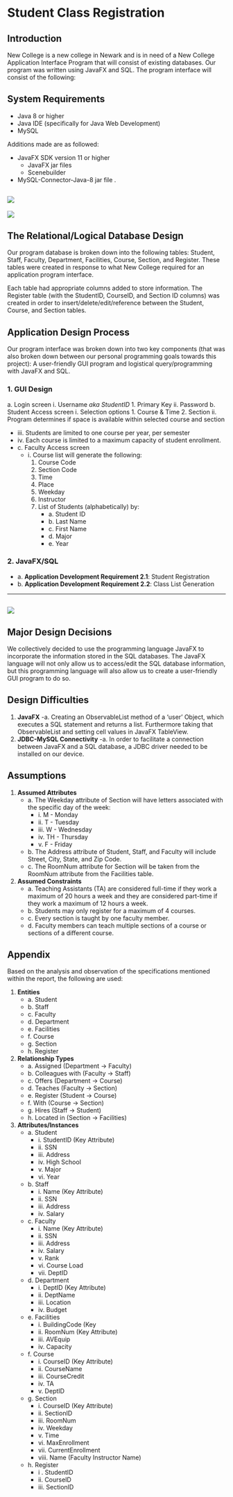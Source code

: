 # Student Class Registration

## Introduction

New College is a new college in Newark and is in need of a New College Application Interface Program that will consist of existing databases. Our program was written using JavaFX and SQL. The program interface will consist of the following:

## System Requirements

- Java 8 or higher
- Java IDE (specifically for Java Web Development)
- MySQL

Additions made are as followed:

- JavaFX SDK version 11 or higher
  - JavaFX jar files
  - Scenebuilder
- MySQL-Connector-Java-8 jar file .

## ![](images/er-diagram.png)

![](images/relational-schema.png)

## The Relational/Logical Database Design

Our program database is broken down into the following tables: Student, Staff, Faculty, Department, Facilities, Course, Section, and Register. These tables were created in response to what New College required for an application program interface.

Each table had appropriate columns added to store information. The Register table (with the StudentID, CourseID, and Section ID columns) was created in order to
insert/delete/edit/reference between the Student, Course, and Section tables.

## Application Design Process

Our program interface was broken down into two key components (that was also broken down between our personal programming goals towards this project): A user-friendly GUI program and logistical query/programming with JavaFX and SQL.

### 1. GUI Design

a. Login screen
i. Username _aka_ _StudentID_ 1. Primary Key
ii. Password
b. Student Access screen
i. Selection options 1. Course & Time 2. Section
ii. Program determines if space is available within selected course and section

- iii. Students are limited to one course per year, per semester
- iv. Each course is limited to a maximum capacity of student enrollment.
- c. Faculty Access screen
  - i. Course list will generate the following:
    1. Course Code
    2. Section Code
    3. Time
    4. Place
    5. Weekday
    6. Instructor
    7. List of Students (alphabetically) by:
       - a. Student ID
       - b. Last Name
       - c. First Name
       - d. Major
       - e. Year

### 2. JavaFX/SQL

- a. **Application Development Requirement 2.1**: Student Registration
- b. **Application Development Requirement 2.2**: Class List Generation

---

## ![](images/application-workflow-diagram.png)

## Major Design Decisions

We collectively decided to use the programming language JavaFX to incorporate the information stored in the SQL databases. The JavaFX language will not only allow us to access/edit the SQL database information, but this programming language will also allow us to create a user-friendly GUI program to do so.

## Design Difficulties

1. **JavaFX**
   -a. Creating an ObservableList method of a ‘user’ Object, which executes a SQL statement and returns a list. Furthermore taking that ObservableList and setting cell values in JavaFX TableView.
2. **JDBC-MySQL Connectivity**
   -a. In order to facilitate a connection between JavaFX and a SQL database, a JDBC driver needed to be installed on our device.

## Assumptions

1. **Assumed Attributes**
   - a. The Weekday attribute of Section will have letters associated with the specific day of the week:
     - i. M - Monday
     - ii. T - Tuesday
     - iii. W - Wednesday
     - iv. TH - Thursday
     - v. F - Friday
   - b. The Address attribute of Student, Staff, and Faculty will include Street, City, State, and Zip Code.
   - c. The RoomNum attribute for Section will be taken from the RoomNum attribute from the Facilities table.
2. **Assumed Constraints**
   - a. Teaching Assistants (TA) are considered full-time if they work a maximum of 20 hours a week and they are considered part-time if they work a maximum of 12 hours a week.
   - b. Students may only register for a maximum of 4 courses.
   - c. Every section is taught by one faculty member.
   - d. Faculty members can teach multiple sections of a course or sections of a different course.

## Appendix

Based on the analysis and observation of the specifications mentioned within the report, the following are used:

1. **Entities**
   - a. Student
   - b. Staff
   - c. Faculty
   - d. Department
   - e. Facilities
   - f. Course
   - g. Section
   - h. Register
2. **Relationship Types**
   - a. Assigned (Department → Faculty)
   - b. Colleagues with (Faculty → Staff)
   - c. Offers (Department → Course)
   - d. Teaches (Faculty → Section)
   - e. Register (Student → Course)
   - f. With (Course → Section)
   - g. Hires (Staff → Student)
   - h. Located in (Section → Facilities)
3. **Attributes/Instances**
   - a. Student
     - i. StudentID (Key Attribute)
     - ii. SSN
     - iii. Address
     - iv. High School
     - v. Major
     - vi. Year
   - b. Staff
     - i. Name (Key Attribute)
     - ii. SSN
     - iii. Address
     - iv. Salary
   - c. Faculty
     - i. Name (Key Attribute)
     - ii. SSN
     - iii. Address
     - iv. Salary
     - v. Rank
     - vi. Course Load
     - vii. DeptID
   - d. Department
     - i. DeptID (Key Attribute)
     - ii. DeptName
     - iii. Location
     - iv. Budget
   - e. Facilities
     - i. BuildingCode (Key
     - ii. RoomNum (Key Attribute)
     - iii. AVEquip
     - iv. Capacity
   - f. Course
     - i. CourseID (Key Attribute)
     - ii. CourseName
     - iii. CourseCredit
     - iv. TA
     - v. DeptID
   - g. Section
     - i. CourseID (Key Attribute)
     - ii. SectionID
     - iii. RoomNum
     - iv. Weekday
     - v. Time
     - vi. MaxEnrollment
     - vii. CurrentEnrollment
     - viii. Name (Faculty Instructor Name)
   - h. Register
     - i . StudentID
     - ii. CourseID
     - iii. SectionID
